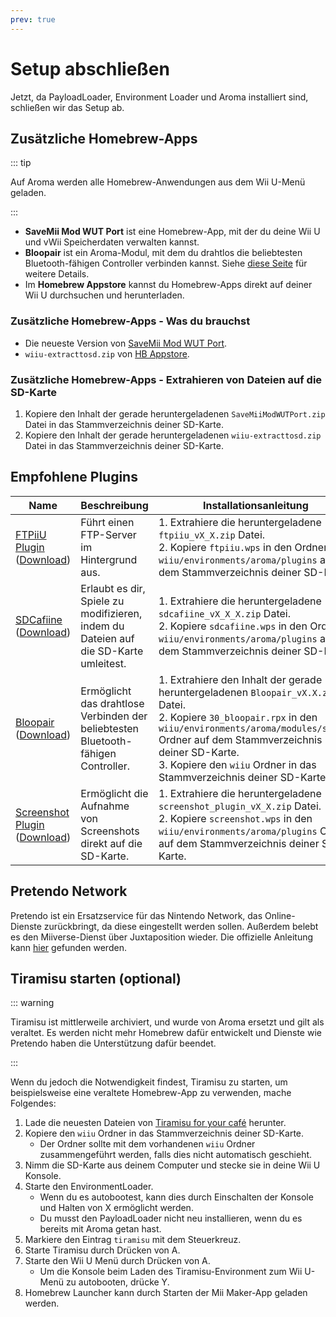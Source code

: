 ```yaml
---
prev: true
---
```


# Setup abschließen

Jetzt, da PayloadLoader, Environment Loader und Aroma installiert sind, schließen wir das Setup ab.

## Zusätzliche Homebrew-Apps

::: tip

Auf Aroma werden alle Homebrew-Anwendungen aus dem Wii U-Menü geladen.

:::

- **SaveMii Mod WUT Port** ist eine Homebrew-App, mit der du deine Wii U und vWii Speicherdaten verwalten kannst.
- **Bloopair** ist ein Aroma-Modul, mit dem du drahtlos die beliebtesten Bluetooth-fähigen Controller verbinden kannst. Siehe [diese Seite](https://gbatemp.net/threads/bloopair-connect-controllers-from-other-consoles-natively.594289/) für weitere Details.
- Im **Homebrew Appstore** kannst du Homebrew-Apps direkt auf deiner Wii U durchsuchen und herunterladen.

### Zusätzliche Homebrew-Apps - Was du brauchst

- Die neueste Version von [SaveMii Mod WUT Port](https://wiiu.cdn.fortheusers.org/zips/SaveMiiModWUTPort.zip).
- `wiiu-extracttosd.zip` von [HB Appstore](https://github.com/fortheusers/hb-appstore/releases/).

### Zusätzliche Homebrew-Apps - Extrahieren von Dateien auf die SD-Karte

1. Kopiere den Inhalt der gerade heruntergeladenen `SaveMiiModWUTPort.zip` Datei in das Stammverzeichnis deiner SD-Karte.
2. Kopiere den Inhalt der gerade heruntergeladenen `wiiu-extracttosd.zip` Datei in das Stammverzeichnis deiner SD-Karte.

## Empfohlene Plugins

| Name                                                                                                                                                  | Beschreibung                                                                                         | Installationsanleitung                                                                                                                                                                                                                                                                                                                                                                          |
| ----------------------------------------------------------------------------------------------------------------------------------------------------- | ---------------------------------------------------------------------------------------------------- | ----------------------------------------------------------------------------------------------------------------------------------------------------------------------------------------------------------------------------------------------------------------------------------------------------------------------------------------------------------------------------------------------- |
| [FTPiiU Plugin](https://github.com/wiiu-env/ftpiiu_plugin/) ([Download](https://github.com/wiiu-env/ftpiiu_plugin/releases))       | Führt einen FTP-Server im Hintergrund aus.                                           | 1. Extrahiere die heruntergeladene `ftpiiu_vX_X.zip` Datei. <br> 2. Kopiere `ftpiiu.wps` in den Ordner `wiiu/environments/aroma/plugins` auf dem Stammverzeichnis deiner SD-Karte.                                                                                                                                             |
| [SDCafiine](https://github.com/wiiu-env/sdcafiine_plugin/) ([Download](https://github.com/wiiu-env/sdcafiine_plugin/releases))     | Erlaubt es dir, Spiele zu modifizieren, indem du Dateien auf die SD-Karte umleitest. | 1. Extrahiere die heruntergeladene `sdcafiine_vX_X_X.zip` Datei. <br> 2. Kopiere `sdcafiine.wps` in den Ordner `wiiu/environments/aroma/plugins` auf dem Stammverzeichnis deiner SD-Karte.                                                                                                                                     |
| [Bloopair](https://github.com/GaryOderNichts/Bloopair/) ([Download](https://github.com/GaryOderNichts/Bloopair/releases))          | Ermöglicht das drahtlose Verbinden der beliebtesten Bluetooth-fähigen Controller.    | 1. Extrahiere den Inhalt der gerade heruntergeladenen `Bloopair_vX.X.zip` Datei. <br> 2. Kopiere `30_bloopair.rpx` in den `wiiu/environments/aroma/modules/setup/` Ordner auf dem Stammverzeichnis deiner SD-Karte. <br> 3. Kopiere den `wiiu` Ordner in das Stammverzeichnis deiner SD-Karte. |
| [Screenshot Plugin](https://github.com/wiiu-env/ScreenshotWUPS/) ([Download](https://github.com/wiiu-env/ScreenshotWUPS/releases)) | Ermöglicht die Aufnahme von Screenshots direkt auf die SD-Karte.                     | 1. Extrahiere die heruntergeladene `screenshot_plugin_vX_X.zip` Datei. <br> 2. Kopiere `screenshot.wps` in den `wiiu/environments/aroma/plugins` Ordner auf dem Stammverzeichnis deiner SD-Karte.                                                                                                                              |

## Pretendo Network

Pretendo ist ein Ersatzservice für das Nintendo Network, das Online-Dienste zurückbringt, da diese eingestellt werden sollen. Außerdem belebt es den Miiverse-Dienst über Juxtaposition wieder. Die offizielle Anleitung kann [hier](https://pretendo.network/docs/install/wiiu) gefunden werden.

## Tiramisu starten (optional)

::: warning

Tiramisu ist mittlerweile archiviert, und wurde von Aroma ersetzt und gilt als veraltet. Es werden nicht mehr Homebrew dafür entwickelt und Dienste wie Pretendo haben die Unterstützung dafür beendet.

:::

Wenn du jedoch die Notwendigkeit findest, Tiramisu zu starten, um beispielsweise eine veraltete Homebrew-App zu verwenden, mache Folgendes:

1. Lade die neuesten Dateien von [Tiramisu for your café](https://tiramisu.foryour.cafe) herunter.
2. Kopiere den `wiiu` Ordner in das Stammverzeichnis deiner SD-Karte.
    - Der Ordner sollte mit dem vorhandenen `wiiu` Ordner zusammengeführt werden, falls dies nicht automatisch geschieht.
3. Nimm die SD-Karte aus deinem Computer und stecke sie in deine Wii U Konsole.
4. Starte den EnvironmentLoader.
    - Wenn du es autobootest, kann dies durch Einschalten der Konsole und Halten von X ermöglicht werden.
    - Du musst den PayloadLoader nicht neu installieren, wenn du es bereits mit Aroma getan hast.
5. Markiere den Eintrag `tiramisu` mit dem Steuerkreuz.
6. Starte Tiramisu durch Drücken von A.
7. Starte den Wii U Menü durch Drücken von A.
    - Um die Konsole beim Laden des Tiramisu-Environment zum Wii U-Menü zu autobooten, drücke Y.
8. Homebrew Launcher kann durch Starten der Mii Maker-App geladen werden.
